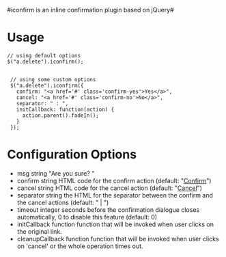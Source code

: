 #iconfirm is an inline confirmation plugin based on jQuery#

# Usage #

    // using default options
    $("a.delete").iconfirm();


     // using some custom options
     $("a.delete").iconfirm({
       confirm: "<a href='#' class='confirm-yes'>Yes</a>",
       cancel: "<a href='#' class='confirm-no'>No</a>",
       separator: " : ",
       initCallback: function(action) {
         action.parent().fadeIn();
       }
     });

# Configuration Options #

* msg             string    "Are you sure? "
* confirm         string    HTML code for the confirm action (default: "<a href='#'>Confirm</a>")
* cancel          string    HTML code for the cancel action (default: "<a href='#'>Cancel</a>")
* separator       string    the HTML for the separator between the confirm and the cancel actions (default: " | ")
* timeout         integer   seconds before the confirmation dialogue closes automatically, 0 to disable this feature (default: 0)
* initCallback    function  function that will be invoked when user clicks on the original link.
* cleanupCallback function  function that will be invoked when user clicks on 'cancel' or the whole operation times out.
